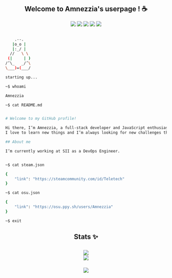 <h2 align="center">Welcome to Amnezzia's userpage ! ☕</h2>

<div align="center">
    <img src="https://komarev.com/ghpvc/?username=amnezziaa&color=red">
    <img src="https://img.shields.io/badge/Code-TypeScript-informational?style=flat&logo=typescript&logoColor=white&color=3178C6">
    <img src="https://img.shields.io/badge/OS-Linux-informational?style=flat&logo=linux&logoColor=white&color=FCC624">
    <img src="https://img.shields.io/badge/Editor-VSCode-informational?style=flat&logo=visual-studio-code&logoColor=white&color=007ACC">
    <img src="https://img.shields.io/badge/Shell-Zsh-informational?style=flat&logo=gnu-bash&logoColor=white&color=4EAA25">
</div>

<br>

```sh
    .--.
   |o_o |
   |:_/ |
  //   \ \
 (|     | )
/’\_   _/’\
\___)=(___/

starting up...

~$ whoami

Amnezzia

~$ cat README.md


# Welcome to my GitHub profile!

Hi there, I’m Amnezzia, a full-stack developer and JavaScript enthusiast.
I love to learn new things and I’m always looking for new challenges thus why I chose to pick up DevOps as well.

## About me

I’m currently working at SII as a DevOps Engineer.


~$ cat steam.json

{
    "link": "https://steamcommunity.com/id/Teletech"
}

~$ cat osu.json

{
    "link": "https://osu.ppy.sh/users/Amnezzia"
}

~$ exit
```

<h2 align="center">Stats ✨<h2>

<div align="center">
    <img src="https://github-readme-stats.vercel.app/api/top-langs/?username=AmnezziaCS&layout=compact&theme=radical">
    <br>
    <img src="https://github-readme-stats.vercel.app/api?username=AmnezziaCS&show_icons=true&theme=radical">
</div>

<h3 align="center"><h3>

<div align="center">
    <a href="https://discord.com/users/354698514275500032">
        <img src="https://lanyard.cnrad.dev/api/354698514275500032?theme=dark&animated=true&hideDiscrim=true">
    </a>
</div>

